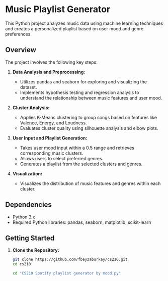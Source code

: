 # Music Playlist Generator

This Python project analyzes music data using machine learning techniques and creates a personalized playlist based on user mood and genre preferences.

## Overview

The project involves the following key steps:

1. **Data Analysis and Preprocessing:**
   - Utilizes pandas and seaborn for exploring and visualizing the dataset.
   - Implements hypothesis testing and regression analysis to understand the relationship between music features and user mood.

2. **Cluster Analysis:**
   - Applies K-Means clustering to group songs based on features like Valence, Energy, and Loudness.
   - Evaluates cluster quality using silhouette analysis and elbow plots.

3. **User Input and Playlist Generation:**
   - Takes user mood input within a 0.5 range and retrieves corresponding music clusters.
   - Allows users to select preferred genres.
   - Generates a playlist from the selected clusters and genres.

4. **Visualization:**
   - Visualizes the distribution of music features and genres within each cluster.

## Dependencies

- Python 3.x
- Required Python libraries: pandas, seaborn, matplotlib, scikit-learn

## Getting Started

1. **Clone the Repository:**
   ```bash
   git clone https://github.com/fbeyzaburkay/cs210.git
   cd cs210

   cd "CS210 Spotify playlist generator by mood.py"

